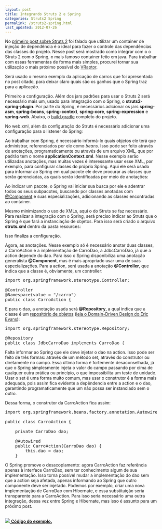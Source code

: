 ```yaml
---
layout: post
title: Integrando Struts 2 e Spring
categories: Struts2 Spring
permalink: /struts2-spring.html
last_updated: 2012-07-26
---
```


No [primeiro post sobre Struts 2][1] foi falado que utilizar um container de injeção de dependência é o ideal 
para fazer o controle das dependências das classes do projeto. Nesse post será mostrado como integrar com o 
o Struts 2 com o Spring, o mais famoso container feito em java. Para trabalhar com essas ferramentas de forma 
mais simples, procurei tornar sua utilização o mais próximo possível do [VRaptor][2].

Será usado o mesmo exemplo da aplicação de carros que foi apresentada no post citado, para deixar claro 
quais são os ganhos que o Spring traz para a aplicação.

Primeiro a configuração. Além dos jars padrões para usar o Struts 2 será necessário mais um, 
usado para integração com o Spring, o **struts2-spring-plugin**. Por parte do Spring, é 
necessários adicionar os jars **spring-asm**, **spring-beans**, **spring-context**, 
**spring-core**, **spring-expression** e **spring-web**. Abaixo, o [build.gradle][6] completo 
do projeto.

<script src="https://gist.github.com/juliano/3182217.js?file=build.gradle"></script>

No web.xml, além da configuração do Struts é necessário adicionar uma configuração para o 
listener do Spring:

<script src="https://gist.github.com/juliano/3182217.js?file=web.xml"></script>

Ao trabalhar com Spring, é necessário informá-lo quais objetos ele terá que administrar, 
referenciados por ele como *beans*. Isso pode ser feito através de anotações, programaticamente 
ou através de um arquivo XML, que por padrão tem o nome **applicationContext.xml**. Nesse exemplo 
serão utilizadas anotações, mas muitas vezes é interessante usar esse XML, por exemplo, para 
configurar classes do próprio Spring. Aqui ele será usado para informar ao Spring em qual pacote 
ele deve procurar as classes que serão gerenciadas, as quais serão identificadas por meio de 
anotações:

<script src="https://gist.github.com/juliano/3182217.js?file=applicationContext.xml"></script>

Ao indicar um pacote, o Spring vai iniciar sua busca por ele e adentrar todos os seus subpacotes, 
buscando por classes anotadas com [@Component][3] e suas especializações, adicionando as classes 
encontradas ao container.

Mesmo minimizando o uso de XMLs, aqui o do Struts se faz necessário. Para realizar a integração 
com o Spring, será preciso indicar ao Struts que o Spring é que fará a instanciação de objetos. 
Para isso será criado o arquivo **struts.xml** dentro da pasta resources:

<script src="https://gist.github.com/juliano/3182217.js?file=struts.xml"></script>

Isso finaliza a configuração.

Agora, as anotações. Nesse exemplo só é necessário anotar duas classes, a CarroAction e a 
implementação de CarroDao, a JdbcCarroDao, já que a action depende do dao. Para isso o Spring 
disponibiliza uma anotação generalista **@Component**, mas é mais apropriado usar uma de suas 
especializações. Para a action, será usada a anotação **@Controller**, que indica que a classe 
é, obviamente, um controller:

<pre>
import org.springframework.stereotype.Controller;

@Controller
@Namespace<span class="b">(</span>value <span class="b">=</span> <span class="str">"/carro"</span><span class="b">)</span>
<span class="b">public class</span> <span class="cl">CarroAction</span> <span class="b">{</span>
</pre>

E para o dao, a anotação usada será **@Repository**, a qual indica que a classe é um 
[repositório de objetos][4] ([leia o Domain-Driven Design do Eric Evans][5]):

<pre>
import org.springframework.stereotype.Repository;

@Repository
<span class="b">public class</span> <span class="cl">JdbcCarroDao</span> <span class="b">implements</span> CarroDao <span class="b">{</span>
</pre>

Falta informar ao Spring que ele deve injetar o dao na action. Isso pode ser feito de três 
formas: através de um método set, através do construtor ou diretamente no campo. Essa última 
forma é fortemente desaconselhada, já que o Spring simplesmente injeta o valor do campo 
passando por cima de qualquer outra prática ou princípio, o que impossibilita um teste de 
unidade. Usar o set é uma forma muito comum, mas usar o construtor é a forma mais adequada, 
pois assim fica evidente a depêndencia entre a action e o dao, garantindo programaticamente que 
um não possa ser instanciado sem o outro.

Dessa forma, o construtor da CarroAction fica assim:

<pre>
import org.springframework.beans.factory.annotation.Autowired;

<span class="b">public class</span> <span class="cl">CarroAction</span> <span class="b">{</span>

    <span class="b">private CarroDao</span> dao<span class="b">;</span>

    @Autowired
    <span class="b">public</span> <span class="mc">CarroAction</span><span class="b">(</span>CarroDao dao<span class="b">) {
        this.</span><span class="at">dao</span> = dao<span class="b">;
    }</span>
</pre>

O Spring promove o desacoplamento: agora CarroAction faz referência apenas à interface CarroDao, 
sem ter conhecimento algum de sua implementação. Isso torna possível mudar a implementação do dao 
sem que a action seja afetada, apenas informando ao Spring que outro componente deve ser 
injetado. Podemos por exemplo, criar uma nova implementação de CarroDao com Hibernate, e 
essa substituição seria transparente para a CarroAction. Para isso seria necessário uma outra 
integração, dessa vez entre Spring e Hibernate, mas isso é assunto para um próximo post.

<br>
<a href="https://github.com/juliano/simpledev/tree/master/struts2spring">
  <img src="/images/github.png"> <strong>Código do exemplo.</strong>
</a>

[1]: /simplificando-struts2.html
[2]: http://vraptor.caelum.com.br/
[3]: http://static.springsource.org/spring/docs/3.1.x/javadoc-api/org/springframework/stereotype/Component.html
[4]: http://martinfowler.com/eaaCatalog/repository.html
[5]: http://amzn.to/MZyZUz
[6]: /simplificando-gradle.html
